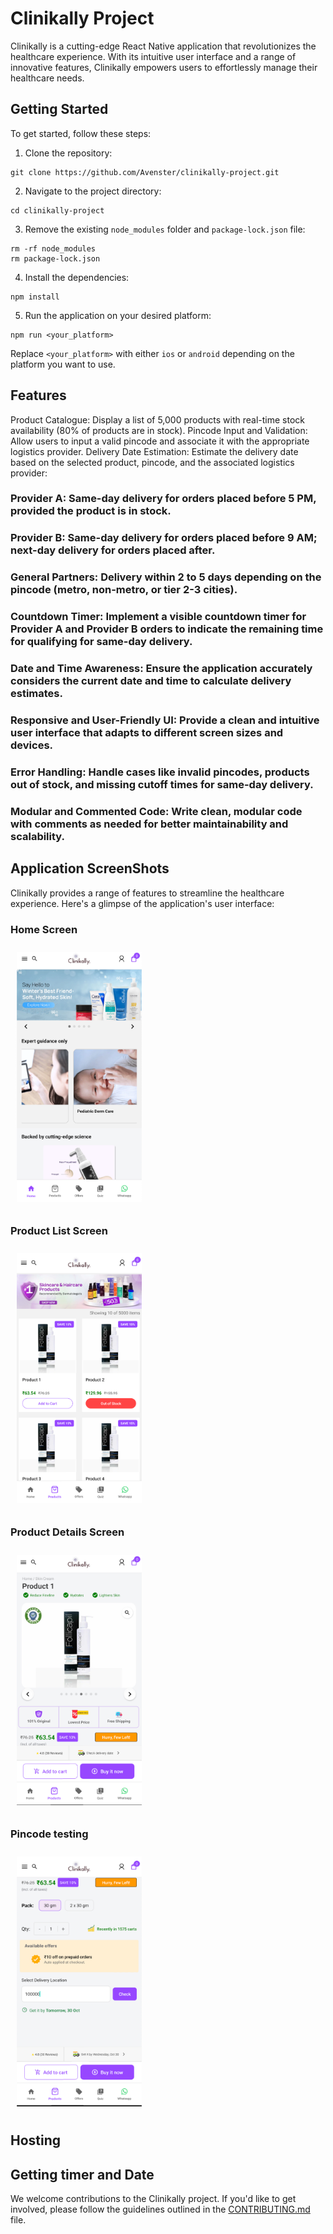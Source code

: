 # Clinikally Project

Clinikally is a cutting-edge React Native application that revolutionizes the healthcare experience. With its intuitive user interface and a range of innovative features, Clinikally empowers users to effortlessly manage their healthcare needs.

## Getting Started

To get started, follow these steps:

1. Clone the repository:
```
git clone https://github.com/Avenster/clinikally-project.git
```

2. Navigate to the project directory:
```
cd clinikally-project
```

3. Remove the existing `node_modules` folder and `package-lock.json` file:
```
rm -rf node_modules
rm package-lock.json
```

4. Install the dependencies:
```
npm install
```

5. Run the application on your desired platform:
```
npm run <your_platform>
```

Replace `<your_platform>` with either `ios` or `android` depending on the platform you want to use.


## Features

Product Catalogue: Display a list of 5,000 products with real-time stock availability (80% of products are in stock).
Pincode Input and Validation: Allow users to input a valid pincode and associate it with the appropriate logistics provider.
Delivery Date Estimation: Estimate the delivery date based on the selected product, pincode, and the associated logistics provider:

### Provider A: Same-day delivery for orders placed before 5 PM, provided the product is in stock.
### Provider B: Same-day delivery for orders placed before 9 AM; next-day delivery for orders placed after.
### General Partners: Delivery within 2 to 5 days depending on the pincode (metro, non-metro, or tier 2-3 cities).


### Countdown Timer: Implement a visible countdown timer for Provider A and Provider B orders to indicate the remaining time for qualifying for same-day delivery.
### Date and Time Awareness: Ensure the application accurately considers the current date and time to calculate delivery estimates.
### Responsive and User-Friendly UI: Provide a clean and intuitive user interface that adapts to different screen sizes and devices.
### Error Handling: Handle cases like invalid pincodes, products out of stock, and missing cutoff times for same-day delivery.
### Modular and Commented Code: Write clean, modular code with comments as needed for better maintainability and scalability.


## Application ScreenShots

Clinikally provides a range of features to streamline the healthcare experience. Here's a glimpse of the application's user interface:

### Home Screen
<img src="./ss1.png" alt="Screenshot 1" width="200" height="400" style="margin: 10px;">


### Product List Screen
<img src="./ss2.png" alt="Screenshot 1" width="200" height="400" style="margin: 10px;">

### Product Details Screen
<img src="./ss3.png" alt="Screenshot 1" width="200" height="400" style="margin: 10px;">

### Pincode testing
<img src="./ss4.png" alt="Screenshot 1" width="200" height="400" style="margin: 10px;">


## Hosting


## Getting timer and Date

We welcome contributions to the Clinikally project. If you'd like to get involved, please follow the guidelines outlined in the [CONTRIBUTING.md](CONTRIBUTING.md) file.

